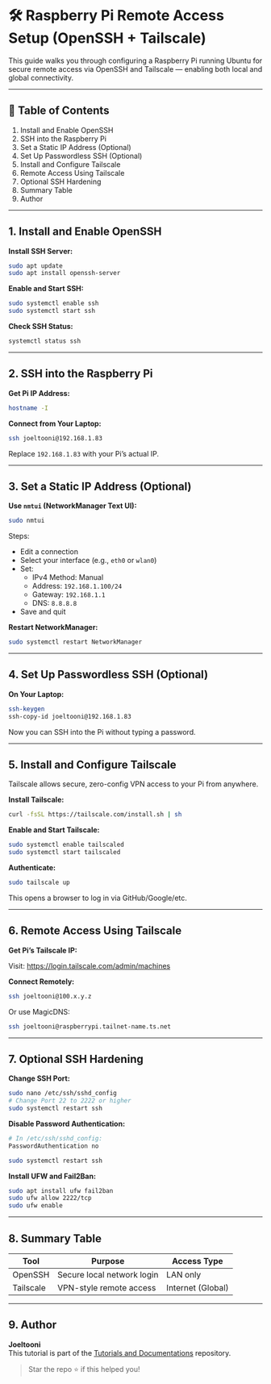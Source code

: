 # 🛠️ Raspberry Pi Remote Access Setup (OpenSSH + Tailscale)

This guide walks you through configuring a Raspberry Pi running Ubuntu for secure remote access via OpenSSH and Tailscale — enabling both local and global connectivity.

---

## 📌 Table of Contents

1. Install and Enable OpenSSH
2. SSH into the Raspberry Pi
3. Set a Static IP Address (Optional)
4. Set Up Passwordless SSH (Optional)
5. Install and Configure Tailscale
6. Remote Access Using Tailscale
7. Optional SSH Hardening
8. Summary Table
9. Author

---

## 1. Install and Enable OpenSSH

**Install SSH Server:**

```bash
sudo apt update
sudo apt install openssh-server
```

**Enable and Start SSH:**

```bash
sudo systemctl enable ssh
sudo systemctl start ssh
```

**Check SSH Status:**

```bash
systemctl status ssh
```

---

## 2. SSH into the Raspberry Pi

**Get Pi IP Address:**

```bash
hostname -I
```

**Connect from Your Laptop:**

```bash
ssh joeltooni@192.168.1.83
```

Replace `192.168.1.83` with your Pi’s actual IP.

---

## 3. Set a Static IP Address (Optional)

**Use `nmtui` (NetworkManager Text UI):**

```bash
sudo nmtui
```

Steps:
- Edit a connection
- Select your interface (e.g., `eth0` or `wlan0`)
- Set:
  - IPv4 Method: Manual
  - Address: `192.168.1.100/24`
  - Gateway: `192.168.1.1`
  - DNS: `8.8.8.8`
- Save and quit

**Restart NetworkManager:**

```bash
sudo systemctl restart NetworkManager
```

---

## 4. Set Up Passwordless SSH (Optional)

**On Your Laptop:**

```bash
ssh-keygen
ssh-copy-id joeltooni@192.168.1.83
```

Now you can SSH into the Pi without typing a password.

---

## 5. Install and Configure Tailscale

Tailscale allows secure, zero-config VPN access to your Pi from anywhere.

**Install Tailscale:**

```bash
curl -fsSL https://tailscale.com/install.sh | sh
```

**Enable and Start Tailscale:**

```bash
sudo systemctl enable tailscaled
sudo systemctl start tailscaled
```

**Authenticate:**

```bash
sudo tailscale up
```

This opens a browser to log in via GitHub/Google/etc.

---

## 6. Remote Access Using Tailscale

**Get Pi’s Tailscale IP:**

Visit: https://login.tailscale.com/admin/machines

**Connect Remotely:**

```bash
ssh joeltooni@100.x.y.z
```

Or use MagicDNS:

```bash
ssh joeltooni@raspberrypi.tailnet-name.ts.net
```

---

## 7. Optional SSH Hardening

**Change SSH Port:**

```bash
sudo nano /etc/ssh/sshd_config
# Change Port 22 to 2222 or higher
sudo systemctl restart ssh
```

**Disable Password Authentication:**

```bash
# In /etc/ssh/sshd_config:
PasswordAuthentication no

sudo systemctl restart ssh
```

**Install UFW and Fail2Ban:**

```bash
sudo apt install ufw fail2ban
sudo ufw allow 2222/tcp
sudo ufw enable
```

---

## 8. Summary Table

| Tool      | Purpose                    | Access Type         |
|-----------|----------------------------|---------------------|
| OpenSSH   | Secure local network login | LAN only            |
| Tailscale | VPN-style remote access    | Internet (Global)   |

---

## 9. Author

**Joeltooni**  
This tutorial is part of the [Tutorials and Documentations](https://github.com/YOUR_USERNAME/tutorials-and-documentations) repository.

> Star the repo ⭐ if this helped you!
